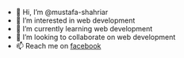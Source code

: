 - 👋 Hi, I’m @mustafa-shahriar
- 👀 I’m interested in web development
- 🌱 I’m currently learning web development
- 💞️ I’m looking to collaborate on web development
- 📫 Reach me on [facebook](https://www.facebook.com/profile.php?id=100078130358384)

<!---
mustafa-shahriar/mustafa-shahriar is a ✨ special ✨ repository because its `README.md` (this file) appears on your GitHub profile.
You can click the Preview link to take a look at your changes.
--->
